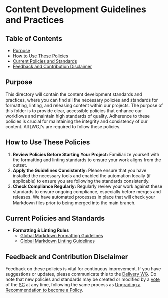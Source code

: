 # Content Development Guidelines and Practices

## Table of Contents

- [Purpose](#purpose)
- [How to Use These Policies](#how-to-use-these-policies)
- [Current Policies and Standards](#current-policies-and-standards)
- [Feedback and Contribution Disclaimer](#feedback-and-contribution-disclaimer)

## Purpose

This directory will contain the content development standards and practices, where you can find all the necessary policies and standards for formatting, linting, and releasing content within our projects. The purpose of this folder is to provide clear, accessible policies that enhance our workflows and maintain high standards of quality. Adherence to these policies is crucial for maintaining the integrity and consistency of our content. All [WG]'s are required to follow these policies.

## How to Use These Policies

1. **Review Policies Before Starting Your Project:** Familiarize yourself with the formatting and linting standards to ensure your work aligns from the outset.
2. **Apply the Guidelines Consistently:** Please ensure that you have installed the necessary tools and enabled the automation locally (if applicable) to ensure you are following the standards consistently.
3. **Check Compliance Regularly:** Regularly review your work against these standards to ensure ongoing compliance, especially before merges and releases. We have automated processes in place that will check your Markdown files prior to being merged into the main branch.

## Current Policies and Standards

- **Formatting & Linting Rules**
  - [Global Markdown Formatting Guidelines](markdown/formatting-guidelines.md)
  - [Global Markdown Linting Guidelines](markdown/linting-guidelines.md)

## Feedback and Contribution Disclaimer

Feedback on these policies is vital for continuous improvement. If you have suggestions or updates, please communicate this to the [Delivery WG]. Do note that new policies and standards may be created or modified by a [vote] of the [SC] at any time, following the same process as [Upgrading a Recommendation to become a Policy](../../community-guidelines/README.md#upgrading-a-recommendation-to-become-a-policy).

[SC]: ../../governance/community-structure.md#steering-committee
[vote]: ../../governance/steering/charter.md#voting
[Delivery WG]: ../../governance/working-groups/delivery/charter.md
